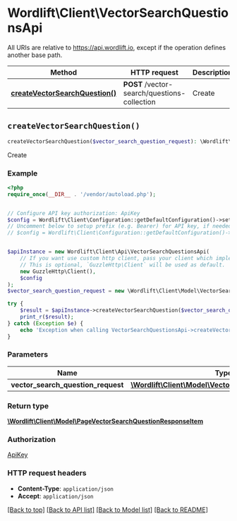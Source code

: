 # Wordlift\Client\VectorSearchQuestionsApi

All URIs are relative to https://api.wordlift.io, except if the operation defines another base path.

| Method | HTTP request | Description |
| ------------- | ------------- | ------------- |
| [**createVectorSearchQuestion()**](VectorSearchQuestionsApi.md#createVectorSearchQuestion) | **POST** /vector-search/questions-collection | Create |


## `createVectorSearchQuestion()`

```php
createVectorSearchQuestion($vector_search_question_request): \Wordlift\Client\Model\PageVectorSearchQuestionResponseItem
```

Create

### Example

```php
<?php
require_once(__DIR__ . '/vendor/autoload.php');


// Configure API key authorization: ApiKey
$config = Wordlift\Client\Configuration::getDefaultConfiguration()->setApiKey('Authorization', 'YOUR_API_KEY');
// Uncomment below to setup prefix (e.g. Bearer) for API key, if needed
// $config = Wordlift\Client\Configuration::getDefaultConfiguration()->setApiKeyPrefix('Authorization', 'Bearer');


$apiInstance = new Wordlift\Client\Api\VectorSearchQuestionsApi(
    // If you want use custom http client, pass your client which implements `GuzzleHttp\ClientInterface`.
    // This is optional, `GuzzleHttp\Client` will be used as default.
    new GuzzleHttp\Client(),
    $config
);
$vector_search_question_request = new \Wordlift\Client\Model\VectorSearchQuestionRequest(); // \Wordlift\Client\Model\VectorSearchQuestionRequest

try {
    $result = $apiInstance->createVectorSearchQuestion($vector_search_question_request);
    print_r($result);
} catch (Exception $e) {
    echo 'Exception when calling VectorSearchQuestionsApi->createVectorSearchQuestion: ', $e->getMessage(), PHP_EOL;
}
```

### Parameters

| Name | Type | Description  | Notes |
| ------------- | ------------- | ------------- | ------------- |
| **vector_search_question_request** | [**\Wordlift\Client\Model\VectorSearchQuestionRequest**](../Model/VectorSearchQuestionRequest.md)|  | |

### Return type

[**\Wordlift\Client\Model\PageVectorSearchQuestionResponseItem**](../Model/PageVectorSearchQuestionResponseItem.md)

### Authorization

[ApiKey](../../README.md#ApiKey)

### HTTP request headers

- **Content-Type**: `application/json`
- **Accept**: `application/json`

[[Back to top]](#) [[Back to API list]](../../README.md#endpoints)
[[Back to Model list]](../../README.md#models)
[[Back to README]](../../README.md)
